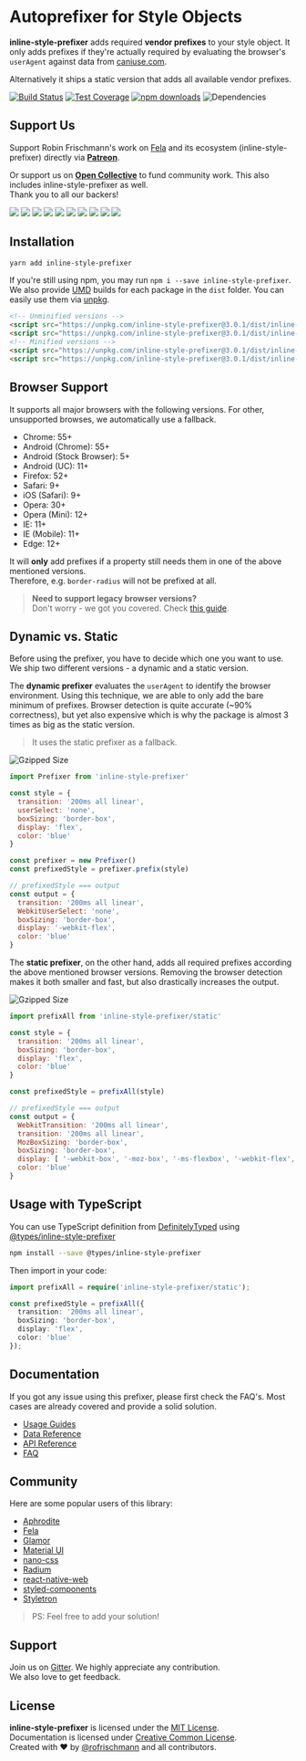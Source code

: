# Autoprefixer for Style Objects

**inline-style-prefixer** adds required **vendor prefixes** to your style object. It only adds prefixes if they're actually required by evaluating the browser's `userAgent` against data from [caniuse.com](http://caniuse.com/).
<br>

Alternatively it ships a static version that adds all available vendor prefixes.

[![Build Status](https://travis-ci.org/rofrischmann/inline-style-prefixer.svg)](https://travis-ci.org/rofrischmann/inline-style-prefixer)
[![Test Coverage](https://codeclimate.com/github/rofrischmann/inline-style-prefixer/badges/coverage.svg)](https://codeclimate.com/github/rofrischmann/inline-style-prefixer/coverage)
[![npm downloads](https://img.shields.io/npm/dm/inline-style-prefixer.svg)](https://img.shields.io/npm/dm/inline-style-prefixer.svg)
![Dependencies](https://david-dm.org/rofrischmann/inline-style-prefixer.svg)

## Support Us
Support Robin Frischmann's work on [Fela](https://github.com/rofrischmann/fela) and its ecosystem (inline-style-prefixer) directly via [**Patreon**](https://www.patreon.com/rofrischmann).

Or support us on [**Open Collective**](https://opencollective.com/fela) to fund community work. This also includes inline-style-prefixer as well.<br>
Thank you to all our backers!

<a href="https://opencollective.com/fela/backer/0/website?requireActive=false" target="_blank"><img src="https://opencollective.com/fela/backer/0/avatar.svg?requireActive=false"></a>
<a href="https://opencollective.com/fela/backer/1/website?requireActive=false" target="_blank"><img src="https://opencollective.com/fela/backer/1/avatar.svg?requireActive=false"></a>
<a href="https://opencollective.com/fela/backer/2/website?requireActive=false" target="_blank"><img src="https://opencollective.com/fela/backer/2/avatar.svg?requireActive=false"></a>
<a href="https://opencollective.com/fela/backer/3/website?requireActive=false" target="_blank"><img src="https://opencollective.com/fela/backer/3/avatar.svg?requireActive=false"></a>
<a href="https://opencollective.com/fela/backer/4/website?requireActive=false" target="_blank"><img src="https://opencollective.com/fela/backer/4/avatar.svg?requireActive=false"></a>
<a href="https://opencollective.com/fela/backer/5/website?requireActive=false" target="_blank"><img src="https://opencollective.com/fela/backer/5/avatar.svg?requireActive=false"></a>
<a href="https://opencollective.com/fela/backer/6/website?requireActive=false" target="_blank"><img src="https://opencollective.com/fela/backer/6/avatar.svg?requireActive=false"></a>
<a href="https://opencollective.com/fela/backer/7/website?requireActive=false" target="_blank"><img src="https://opencollective.com/fela/backer/7/avatar.svg?requireActive=false"></a>
<a href="https://opencollective.com/fela/backer/8/website?requireActive=false" target="_blank"><img src="https://opencollective.com/fela/backer/8/avatar.svg?requireActive=false"></a>
<a href="https://opencollective.com/fela/backer/9/website?requireActive=false" target="_blank"><img src="https://opencollective.com/fela/backer/9/avatar.svg?requireActive=false"></a>

## Installation
```sh
yarn add inline-style-prefixer
```
If you're still using npm, you may run `npm i --save inline-style-prefixer`.
We also provide [UMD](https://github.com/umdjs/umd) builds for each package in the `dist` folder. You can easily use them via [unpkg](https://unpkg.com/).
```HTML
<!-- Unminified versions -->
<script src="https://unpkg.com/inline-style-prefixer@3.0.1/dist/inline-style-prefixer.js"></script>
<script src="https://unpkg.com/inline-style-prefixer@3.0.1/dist/inline-style-prefix-all.js"></script>
<!-- Minified versions -->
<script src="https://unpkg.com/inline-style-prefixer@3.0.1/dist/inline-style-prefixer.min.js"></script>
<script src="https://unpkg.com/inline-style-prefixer@3.0.1/dist/inline-style-prefix-all.min.js"></script>
```

## Browser Support
It supports all major browsers with the following versions. For other, unsupported browses, we automatically use a fallback.
* Chrome: 55+
* Android (Chrome): 55+
* Android (Stock Browser): 5+
* Android (UC): 11+
* Firefox: 52+
* Safari: 9+
* iOS (Safari): 9+
* Opera: 30+
* Opera (Mini): 12+
* IE: 11+
* IE (Mobile): 11+
* Edge: 12+

It will **only** add prefixes if a property still needs them in one of the above mentioned versions.<br> Therefore, e.g. `border-radius` will not be prefixed at all.

> **Need to support legacy browser versions?**<br>
Don't worry - we got you covered. Check [this guide](https://github.com/rofrischmann/inline-style-prefixer/blob/master/docs/guides/CustomPrefixer.md).


## Dynamic vs. Static
Before using the prefixer, you have to decide which one you want to use. We ship two different versions - a dynamic and a static version.

The **dynamic prefixer** evaluates the `userAgent` to identify the browser environment. Using this technique, we are able to only add the bare minimum of prefixes. Browser detection is quite accurate (~90% correctness), but yet also  	expensive which is why the package is almost 3 times as big as the static version.

> It uses the static prefixer as a fallback.

![Gzipped Size](https://img.shields.io/badge/gzipped-8.50kb-brightgreen.svg)

```javascript
import Prefixer from 'inline-style-prefixer'

const style = {
  transition: '200ms all linear',
  userSelect: 'none',
  boxSizing: 'border-box',
  display: 'flex',
  color: 'blue'
}

const prefixer = new Prefixer()
const prefixedStyle = prefixer.prefix(style)

// prefixedStyle === output
const output = {
  transition: '200ms all linear',
  WebkitUserSelect: 'none',
  boxSizing: 'border-box',
  display: '-webkit-flex',
  color: 'blue'
}
```

The **static prefixer**, on the other hand, adds all required prefixes according the above mentioned browser versions. Removing the browser detection makes it both smaller and fast, but also drastically increases the output.

![Gzipped Size](https://img.shields.io/badge/gzipped-2.70kb-brightgreen.svg)

```javascript
import prefixAll from 'inline-style-prefixer/static'

const style = {
  transition: '200ms all linear',
  boxSizing: 'border-box',
  display: 'flex',
  color: 'blue'
}

const prefixedStyle = prefixAll(style)

// prefixedStyle === output
const output = {
  WebkitTransition: '200ms all linear',
  transition: '200ms all linear',
  MozBoxSizing: 'border-box',
  boxSizing: 'border-box',
  display: [ '-webkit-box', '-moz-box', '-ms-flexbox', '-webkit-flex', 'flex' ]
  color: 'blue'
}
```

## Usage with TypeScript
You can use TypeScript definition from [DefinitelyTyped](https://github.com/DefinitelyTyped/DefinitelyTyped/tree/master/types/inline-style-prefixer) using [@types/inline-style-prefixer](https://www.npmjs.com/package/@types/inline-style-prefixer)

```sh
npm install --save @types/inline-style-prefixer
```

Then import in your code:

```typescript
import prefixAll = require('inline-style-prefixer/static');

const prefixedStyle = prefixAll({
  transition: '200ms all linear',
  boxSizing: 'border-box',
  display: 'flex',
  color: 'blue'
});
```

## Documentation
If you got any issue using this prefixer, please first check the FAQ's. Most cases are already covered and provide a solid solution.

* [Usage Guides](https://inline-style-prefixer.js.org/docs/UsageGuides.html)
* [Data Reference](https://inline-style-prefixer.js.org/docs/DataReference.html)
* [API Reference](https://inline-style-prefixer.js.org/docs/API.html)
* [FAQ](https://inline-style-prefixer.js.org/docs/FAQ.html)

## Community
Here are some popular users of this library:

* [Aphrodite](https://github.com/Khan/aphrodite)
* [Fela](https://github.com/rofrischmann/fela)
* [Glamor](https://github.com/threepointone/glamor)
* [Material UI](https://github.com/callemall/material-ui)
* [nano-css](https://github.com/streamich/nano-css)
* [Radium](https://github.com/FormidableLabs/radium)
* [react-native-web](https://github.com/necolas/react-native-web)
* [styled-components](https://github.com/styled-components/styled-components)
* [Styletron](https://github.com/rtsao/styletron)

> PS: Feel free to add your solution!

## Support
Join us on [Gitter](https://gitter.im/rofrischmann/fela). We highly appreciate any contribution.<br>
We also love to get feedback.

## License
**inline-style-prefixer** is licensed under the [MIT License](http://opensource.org/licenses/MIT).<br>
Documentation is licensed under [Creative Common License](http://creativecommons.org/licenses/by/4.0/).<br>
Created with ♥ by [@rofrischmann](http://rofrischmann.de) and all contributors.
